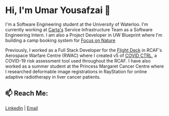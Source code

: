 # Hi, I'm Umar Yousafzai 👋

I'm a Software Engineering student at the University of Waterloo. I'm currently working at [Carta's](https://carta.com/) Service Infrastructure Team as a Software Engineering Intern. I am also a Project Developer in UW Blueprint where I'm building a camp booking system for [Focus on Nature](https://github.com/carta/carta-grpc-python/blob/master/carta/grpc/interceptor/server/logging.py#L81)

Previously, I worked as a Full Stack Developer for the [Flight Deck](https://www.theflightdeck.ca/) in RCAF's Aerospace Warfare Centre (RWAC) where I created v5 of [COVID CTRL](http://covid.theflightdeck.ca/), a COVID-19 risk assessment tool used throughout the RCAF. I have also worked as a summer student at the Princess Margaret Cancer Centre where I researched deformable image registrations in RayStation for online adaptive radiotherapy in liver cancer patients. 



## 📫 Reach Me: 

[LinkedIn](https://www.linkedin.com/in/umar-yousafzai/ "LinkedIn") | [Email](mailto:uyousafz@uwaterloo.ca)

<!--
**uyousafzai54/uyousafzai54** is a ✨ _special_ ✨ repository because its `README.md` (this file) appears on your GitHub profile.

Here are some ideas to get you started:

- 🔭 I’m currently working on ...
- 🌱 I’m currently learning ...
- 👯 I’m looking to collaborate on ...
- 🤔 I’m looking for help with ...
- 💬 Ask me about ...
- 📫 How to reach me: ...
- 😄 Pronouns: ...
- ⚡ Fun fact: ...
-->
